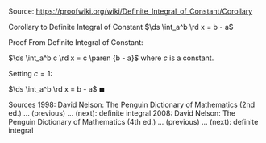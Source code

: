 # 

Source: https://proofwiki.org/wiki/Definite_Integral_of_Constant/Corollary

Corollary to Definite Integral of Constant
$\ds \int_a^b \rd x = b - a$


Proof
From Definite Integral of Constant:

$\ds \int_a^b c \rd x = c \paren {b - a}$
where $c$ is a constant.

Setting $c = 1$:

$\ds \int_a^b \rd x = b - a$
$\blacksquare$


Sources
1998: David Nelson: The Penguin Dictionary of Mathematics (2nd ed.) ... (previous) ... (next): definite integral
2008: David Nelson: The Penguin Dictionary of Mathematics (4th ed.) ... (previous) ... (next): definite integral





